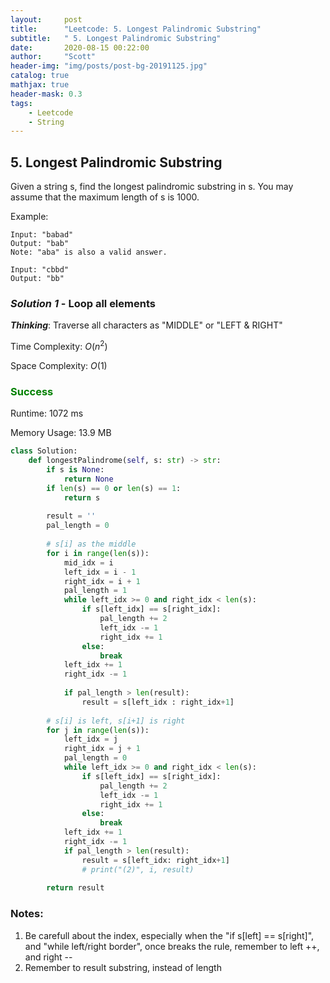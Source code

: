 ```yaml
---
layout:     post
title:      "Leetcode: 5. Longest Palindromic Substring"
subtitle:   " 5. Longest Palindromic Substring"
date:       2020-08-15 00:22:00
author:     "Scott"
header-img: "img/posts/post-bg-20191125.jpg"
catalog: true
mathjax: true
header-mask: 0.3
tags:
    - Leetcode
    - String
---
```





## 5. Longest Palindromic Substring
Given a string s, find the longest palindromic substring in s. You may assume that the maximum length of s is 1000.


Example:
```
Input: "babad"
Output: "bab"
Note: "aba" is also a valid answer.

Input: "cbbd"
Output: "bb"
```


### *Solution 1* - Loop all elements
***Thinking***:  Traverse all characters as "MIDDLE" or "LEFT & RIGHT"

Time Complexity: $O(n^2)$

Space Complexity: $O(1)$

### <font color='green'>Success</font> 
Runtime: 1072 ms

Memory Usage: 13.9 MB

```python
class Solution:
    def longestPalindrome(self, s: str) -> str:
        if s is None:
            return None
        if len(s) == 0 or len(s) == 1:
            return s
        
        result = ''
        pal_length = 0
        
        # s[i] as the middle
        for i in range(len(s)):
            mid_idx = i
            left_idx = i - 1
            right_idx = i + 1
            pal_length = 1
            while left_idx >= 0 and right_idx < len(s):
                if s[left_idx] == s[right_idx]:
                    pal_length += 2
                    left_idx -= 1
                    right_idx += 1
                else:
                    break
            left_idx += 1
            right_idx -= 1
                    
            if pal_length > len(result):
                result = s[left_idx : right_idx+1]
            
        # s[i] is left, s[i+1] is right
        for j in range(len(s)):
            left_idx = j
            right_idx = j + 1
            pal_length = 0
            while left_idx >= 0 and right_idx < len(s):
                if s[left_idx] == s[right_idx]:
                    pal_length += 2
                    left_idx -= 1
                    right_idx += 1
                else:
                    break
            left_idx += 1
            right_idx -= 1
            if pal_length > len(result):
                result = s[left_idx: right_idx+1]
                # print("(2)", i, result)
                
        return result
```
### Notes: 
1. Be carefull about the index, especially when the "if s[left] == s[right]", and "while left/right border", once breaks the rule, remember to left ++, and right --
2. Remember to result substring, instead of length